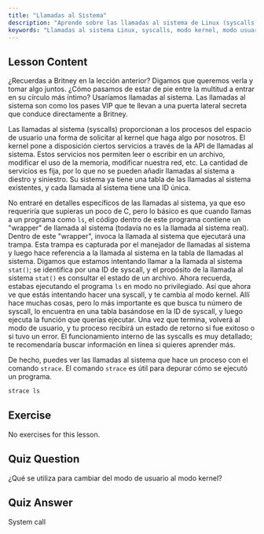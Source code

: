```yaml
---
title: "Llamadas al Sistema"
description: "Aprende sobre las llamadas al sistema de Linux (syscalls) y cómo interactúan con el kernel. Comprende los modos de usuario y kernel, y usa `strace` para depurar. ¡Comienza tu viaje en Linux!"
keywords: "Llamadas al sistema Linux, syscalls, modo kernel, modo usuario, comando strace, tutorial Linux, Linux para principiantes, guía Linux"
---
```


## Lesson Content

¿Recuerdas a Britney en la lección anterior? Digamos que queremos verla y tomar algo juntos. ¿Cómo pasamos de estar de pie entre la multitud a entrar en su círculo más íntimo? Usaríamos llamadas al sistema. Las llamadas al sistema son como los pases VIP que te llevan a una puerta lateral secreta que conduce directamente a Britney.

Las llamadas al sistema (syscalls) proporcionan a los procesos del espacio de usuario una forma de solicitar al kernel que haga algo por nosotros. El kernel pone a disposición ciertos servicios a través de la API de llamadas al sistema. Estos servicios nos permiten leer o escribir en un archivo, modificar el uso de la memoria, modificar nuestra red, etc. La cantidad de servicios es fija, por lo que no se pueden añadir llamadas al sistema a diestro y siniestro. Su sistema ya tiene una tabla de las llamadas al sistema existentes, y cada llamada al sistema tiene una ID única.

No entraré en detalles específicos de las llamadas al sistema, ya que eso requeriría que supieras un poco de C, pero lo básico es que cuando llamas a un programa como `ls`, el código dentro de este programa contiene un "wrapper" de llamada al sistema (todavía no es la llamada al sistema real). Dentro de este "wrapper", invoca la llamada al sistema que ejecutará una trampa. Esta trampa es capturada por el manejador de llamadas al sistema y luego hace referencia a la llamada al sistema en la tabla de llamadas al sistema. Digamos que estamos intentando llamar a la llamada al sistema `stat()`; se identifica por una ID de syscall, y el propósito de la llamada al sistema `stat()` es consultar el estado de un archivo. Ahora recuerda, estabas ejecutando el programa `ls` en modo no privilegiado. Así que ahora ve que estás intentando hacer una syscall, y te cambia al modo kernel. Allí hace muchas cosas, pero lo más importante es que busca tu número de syscall, lo encuentra en una tabla basándose en la ID de syscall, y luego ejecuta la función que querías ejecutar. Una vez que termina, volverá al modo de usuario, y tu proceso recibirá un estado de retorno si fue exitoso o si tuvo un error. El funcionamiento interno de las syscalls es muy detallado; te recomendaría buscar información en línea si quieres aprender más.

De hecho, puedes ver las llamadas al sistema que hace un proceso con el comando `strace`. El comando `strace` es útil para depurar cómo se ejecutó un programa.

```bash
strace ls
```

## Exercise

No exercises for this lesson.

## Quiz Question

¿Qué se utiliza para cambiar del modo de usuario al modo kernel?

## Quiz Answer

System call
